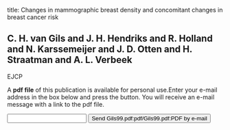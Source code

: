 title: Changes in mammographic breast density and concomitant changes in breast cancer risk

## C. H. van Gils and J. H. Hendriks and R. Holland and N. Karssemeijer and J. D. Otten and H. Straatman and A. L. Verbeek
EJCP

A <b>pdf file</b> of this publication is available for personal use.Enter your e-mail address in the box below and press the button. You will receive an e-mail message with a link to the pdf file.
<form action="sender.php">  <input type="text" name="email">  <input type="submit" value="Send Gils99.pdf:pdf/Gils99.pdf:PDF by e-mail"></form>